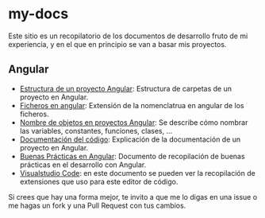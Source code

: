 # my-docs

Este sitio es un recopilatorio de los documentos de desarrollo fruto de mi experiencia, y en el que en principio se van a basar mis proyectos.

## Angular
* [Estructura de un proyecto Angular](./angular-structure.md): Estructura de carpetas de un proyecto en Angular.
* [Ficheros en angular](angular-files.md): Extensión de la nomenclatrua en angular de los ficheros.
* [Nombre de objetos en proyectos Angular](./angular-names.md): Se describe cómo nombrar las variables, constantes, funciones, clases, ...
* [Documentación del código](./angular-compodoc.md): Explicación de la documentación de un proyecto en Angular.
* [Buenas Prácticas en Angular](./angular-good-practices.md): Documento de recopilación de buenas prácticas en el desarrollo con Angular.
* [Visualstudio Code](./vscode.md): en este documento se pueden ver la recopilación de extensiones que uso para este editor de código.

Si crees que hay una forma mejor, te invito a que me lo digas en una issue o me hagas un fork y una Pull Request con tus cambios.